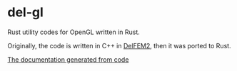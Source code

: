# del-gl

Rust utility codes for OpenGL written in Rust.

Originally, the code is written in C++ in [DelFEM2](https://github.com/nobuyuki83/delfem2),  then it was ported to Rust. 

[The documentation generated from code](https://docs.rs/del-gl)